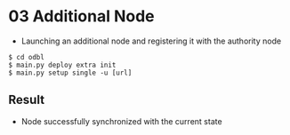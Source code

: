 # 03 Additional Node

- Launching an additional node and registering it with the authority node
```
$ cd odbl
$ main.py deploy extra init
$ main.py setup single -u [url]
```  

## Result

- Node successfully synchronized with the current state